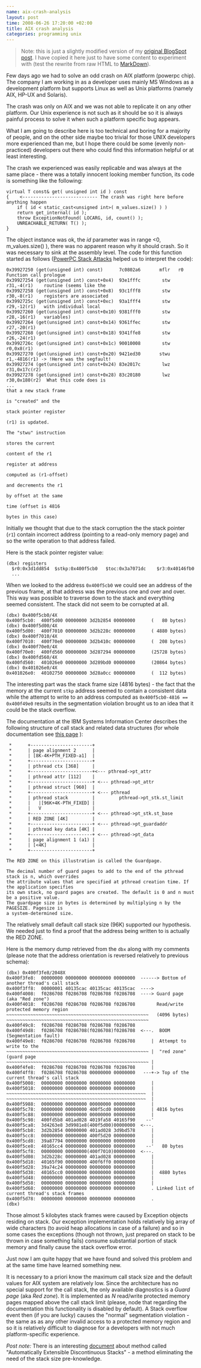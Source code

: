 ```yaml
--- 
name: aix-crash-analysis
layout: post
time: 2008-06-26 17:20:00 +02:00
title: AIX crash analysis
categories: programming unix
---
```

> Note: this is just a slightly modified version of my [original BlogSpot post](http://filodej.blogspot.com/2008/06/hard-aix-crash.html). 
> I have copied it here just to have some content to experiment with (test the rewrite from raw HTML to [MarkDown](http://en.wikipedia.org/wiki/Markdown)).

Few days ago we had to solve an odd crash on AIX platform (powerpc chip). The company I am working in as a developer uses mainly 
MS Windows as a development platform but supports Linux as well as Unix platforms (namely AIX, HP-UX and Solaris). 

The crash was only on AIX and we was not able to replicate it on any other platform. Our Unix experience is not such as it 
should be so it is always painful process to solve it when such a platform specific bug appears.

What I am going to describe here is too technical and boring for a majority of people, and on the other side 
maybe too trivial for those UNIX developers more experienced than me, but I hope there could be some (evenly non-practiced) developers
out there who could find this information helpful or at least interesting.

The crash we experienced was easily replicable and was always at the same place - there was a totally innocent looking member
function, its code is something like the following:

    virtual T const& get( unsigned int id ) const
    {    <---------------------------- The crash was right here before anything happen
        if ( id < static_cast<unsigned int>( m_values.size() ) )
        return get_internal( id );
        throw ExceptionNotFound( LOCARG, id, count() );
        UNREACHABLE_RETURN( T() );
    }

The object instance was ok, the *id* parameter was in range <0, m_values.size() ), there was no apparent 
reason why it should crash. So it was necessary to sink at the assembly level. The code for this function
started as follows ([PowerPC Stack Attacks](http://felinemenace.org/~nemo/docs/ppcasm/ppc-stack-1.html) 
helped us to interpret the code):

    0x39927250 (get(unsigned int) const)      7c0802a6       mflr   r0            Function call prologue 
    0x39927254 (get(unsigned int) const+0x4)  93e1fffc        stw   r31,-4(r1)    routine (seems like the  
    0x39927258 (get(unsigned int) const+0x8)  93c1fff8        stw   r30,-8(r1)    registers are associated 
    0x3992725c (get(unsigned int) const+0xc)  93a1fff4        stw   r29,-12(r1)   with individual local
    0x39927260 (get(unsigned int) const+0x10) 9381fff0        stw   r28,-16(r1)   variables)
    0x39927264 (get(unsigned int) const+0x14) 9361ffec        stw   r27,-20(r1)
    0x39927268 (get(unsigned int) const+0x18) 9341ffe8        stw   r26,-24(r1)
    0x3992726c (get(unsigned int) const+0x1c) 90010008        stw   r0,0x8(r1)
    0x39927270 (get(unsigned int) const+0x20) 9421ed30       stwu   r1,-4816(r1) -> !Here was the segfault!
    0x39927274 (get(unsigned int) const+0x24) 83e2017c        lwz   r31,0x17c(r2)    
    0x39927278 (get(unsigned int) const+0x28) 83c20180        lwz   r30,0x180(r2)  What this code does is 
    ...                                                                            that a new stack frame 
                                                                                   is "created" and the 
                                                                                   stack pointer register 
                                                                                   (r1) is updated.
                                                                                   The "stwu" instruction  
                                                                                   stores the current  
                                                                                   content of the r1  
                                                                                   register at address  
                                                                                   computed as (r1-offset)  
                                                                                   and decrements the r1  
                                                                                   by offset at the same  
                                                                                   time (offset is 4816 
                                                                                   bytes in this case)

Initially we thought that due to the stack corruption the the stack pointer (`r1`) contain 
incorrect address (pointing to a read-only memory page) and so the write operation to that 
address failed. 

Here is the stack pointer register value:

    (dbx) registers
      $r0:0x3d1dd854  $stkp:0x400f5cb0   $toc:0x3a7071dc    $r3:0x40146fb0
      ...

When we looked to the address `0x400f5cb0` we could see an address of the previous frame,
at that address was the previous one and over and over. This way was possible to traverse
down to the stack and everything seemed consistent. The stack did not seem to be corrupted
at all.

    (dbx) 0x400f5cb0/4X
    0x400f5cb0:  400f5d00 00000000 3d2b2854 00000000      (   80 bytes)
    (dbx) 0x400f5d00/4X
    0x400f5d00:  400f7010 00000000 3d2b228c 00000000      ( 4880 bytes)
    (dbx) 0x400f7010/4X
    0x400f7010:  400f70e0 00000000 3d2b410c 00000000      (  208 bytes)
    (dbx) 0x400f70e0/4X
    0x400f70e0:  400fd560 00000000 3d287294 00000000      (25728 bytes)
    (dbx) 0x400fd560/4X
    0x400fd560:  401026e0 00000000 3d289bd0 00000000      (20864 bytes)
    (dbx) 0x401026e0/4X
    0x401026e0:  40102750 00000000 3d28a0cc 00000000      (  112 bytes)

The interesting part was the stack frame size (4816 bytes) - the fact that the memory at 
the current `stkp` address seemed to contain a consistent data while the 
attempt to write to an address computed as `0x400f5cb0-4816 == 0x400f49e0` results in 
the segmentation violation brought us to an idea that it could be the stack overflow.

The documentation at the IBM Systems Information Center describes the following structure of call stack and 
related data structures (for whole documentation see 
[this page](http://publib.boulder.ibm.com/infocenter/systems/topic/com.ibm.aix.prftungd/doc/prftungd/thread_env_vars.htm) ):

     *      +-----------------------+
     *      | page alignment 2      |
     *      | [8K-4K+PTH_FIXED-a1]  |
     *      +-----------------------+
     *      | pthread ctx [368]     |
     *      +-----------------------+<--- pthread->pt_attr
     *      | pthread attr [112]    |
     *      +-----------------------+ <--- pthread->pt_attr
     *      | pthread struct [960]  |
     *      +-----------------------+ <--- pthread
     *      | pthread stack         |         pthread->pt_stk.st_limit
     *      |   |[96K+4K-PTH_FIXED] |
     *      |   V                   |
     *      +-----------------------+ <--- pthread->pt_stk.st_base
     *      | RED ZONE [4K]         |
     *      +-----------------------+ <--- pthread->pt_guardaddr
     *      | pthread key data [4K] |
     *      +-----------------------+ <--- pthread->pt_data
     *      | page alignment 1 (a1) |
     *      | [<4K]                 |
     *      +-----------------------+
     
    The RED ZONE on this illustration is called the Guardpage.

    The decimal number of guard pages to add to the end of the pthread stack is n, which overrides 
    the attribute values that are specified at pthread creation time. If the application specifies 
    its own stack, no guard pages are created. The default is 0 and n must be a positive value.
    The guardpage size in bytes is determined by multiplying n by the PAGESIZE. Pagesize is 
    a system-determined size.

The relatively small default call stack size (96K) supported our hypothesis. We needed just to find
a proof that the address being written to is actually the RED ZONE.

Here is the memory dump retrieved from the `dbx` along with my comments (please note that the address 
orientation is reversed relatively to previous schema):

    (dbx) 0x400f3fe8/2048X
    0x400f3fe8:  00000000 00000000 00000000 00000000  ------> Bottom of another thread's call stack
    0x400f3ff8:  00000001 40135cac 40135cac 40135cac  ----> 
    0x400f4008:  f0286708 f0286708 f0286708 f0286708  ----> Guard page (aka "Red zone")
    0x400f4018:  f0286708 f0286708 f0286708 f0286708        Read/write protected memory region
    ~~~~~~~~~~~~~~~~~~~~~~~~~~~~~~~~~~~~~~~~~~~~~~~~~~~~~   (4096 bytes)
    ~~~~~~~~~~~~~~~~~~~~~~~~~~~~~~~~~~~~~~~~~~~~~~~~~~~~~
    0x400f49c8:  f0286708 f0286708 f0286708 f0286708
    0x400f49d8:  f0286708 f0286708(f0286708)f0286708  <---.  BOOM (Segmentation fault)
    0x400f49e8:  f0286708 f0286708 f0286708 f0286708      |  Attempt to write to the 
    ~~~~~~~~~~~~~~~~~~~~~~~~~~~~~~~~~~~~~~~~~~~~~~~~~~~~~ |  "red zone" (guard page
    ~~~~~~~~~~~~~~~~~~~~~~~~~~~~~~~~~~~~~~~~~~~~~~~~~~~~~ |   
    0x400f4fe8:  f0286708 f0286708 f0286708 f0286708      |
    0x400f4ff8:  f0286708 f0286708 00000000 00000000   ---+-> Top of the current thread's call stack
    0x400f5008:  00000000 00000000 00000000 00000000      |   
    0x400f5018:  00000000 00000000 00000000 00000000      |
    ~~~~~~~~~~~~~~~~~~~~~~~~~~~~~~~~~~~~~~~~~~~~~~~~~~~~  |
    ~~~~~~~~~~~~~~~~~~~~~~~~~~~~~~~~~~~~~~~~~~~~~~~~~~~~  |
    0x400f5988:  00000000 00000000 00000000 00000000      | 
    0x400f5c78:  00000000 00000000 400f5cd0 00000000      | 4816 bytes
    0x400f5c88:  00000000 00000000 00000000 00000000      |
    0x400f5c98:  400fd5b8 401ad028 4019fa58 40165f90    --'
    0x400f5ca8:  3d4263e8 3d9981e8(400f5d00)00000000  <---.
    0x400f5cb8:  3d2b2854 00000000 401ad028 3d9bd578      |
    0x400f5cc8:  00000000 00000000 400f5d20 00000000      |
    0x400f5cd8:  39a87794 00000000 00000000 00000000      |
    0x400f5ce8:  40165cc4 00000000 00000000 00000000    --'   80 bytes 
    0x400f5cf8:  00000000 00000000(400f7010)00000000  <---.
    0x400f5d08:  3d2b228c 00000000 401ad028 00000000      |
    0x400f5d18:  40165f90 00000000 400f6ff0 00000000      |
    0x400f5d28:  39a74c24 00000000 00000000 00000000      |
    0x400f5d38:  40165cc0 00000000 00000000 00000000      |  4880 bytes
    0x400f5d48:  00000000 00000000 00000000 00000000      |
    0x400f5d58:  00000000 00000000 00000000 00000000      | 
    0x400f5d68:  00000000 00000000 00000000 00000000      . Linked list of current thread's stack frames
    0x400f5d78:  00000000 00000000 00000000 00000000      . 
    (dbx)

Those almost 5 kilobytes stack frames were caused by Exception objects residing on stack. Our exception implementation holds relatively big array of wide characters (to avoid heap allocations in case of a failure) and so in some cases the exceptions (though not thrown, just prepared on stack to be thrown in case something fails) consume substantial portion of stack memory and finally cause the stack overflow error.

Just now I am quite happy that we have found and solved this problem and 
at the same time have learned something new.

It is necessary to a priori know the maximum call stack size and the default values for AIX system are relatively low. 
Since the architecture has no special support for the call stack, the only available diagnostics is a *Guard page*
(aka *Red zone*). It is implemented as *N* read/write protected memory pages mapped above the call stack limit 
(please, node that regarding the documentation this functionality is disabled by default). A Stack overflow event then 
(if you are lucky) causes the "normal" segmentation violation - the same as as any other invalid access to a protected 
memory region and so it is relatively difficult to diagnose for a developers with not much platform-specific experience.

*Post note:* There is an interesting [document](http://www.priorartdatabase.com/IPCOM/000117422/) about method called 
"Automatically Extensible Discontinuous Stacks" - a method eliminating the need of the stack size pre-knowledge.
